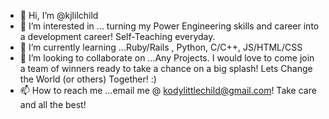 - 👋 Hi, I’m @kjlilchild
- 👀 I’m interested in ... turning my Power Engineering skills and career into a development career! Self-Teaching everyday.
- 🌱 I’m currently learning ...Ruby/Rails , Python, C/C++, JS/HTML/CSS
- 💞️ I’m looking to collaborate on ...Any Projects. I would love to come join a team of winners ready to take a chance on a big splash! Lets Change the World (or others) Together! :)
- 📫 How to reach me ...email me @ kodylittlechild@gmail.com! Take care and all the best!

<!---
kjlilchild/kjlilchild is a ✨ special ✨ repository because its `README.md` (this file) appears on your GitHub profile.
You can click the Preview link to take a look at your changes.
--->
